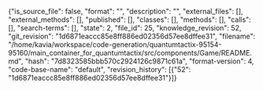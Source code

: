 {"is_source_file": false, "format": "", "description": "", "external_files": [], "external_methods": [], "published": [], "classes": [], "methods": [], "calls": [], "search-terms": [], "state": 2, "file_id": 25, "knowledge_revision": 52, "git_revision": "1d6871eaccc85e8ff886ed02356d57ee8dffee31", "filename": "/home/kavia/workspace/code-generation/quantumtactix-95154-95160/main_container_for_quantumtactix/src/components/Game/README.md", "hash": "7d8323585bbb570c2924126c9871c61a", "format-version": 4, "code-base-name": "default", "revision_history": [{"52": "1d6871eaccc85e8ff886ed02356d57ee8dffee31"}]}